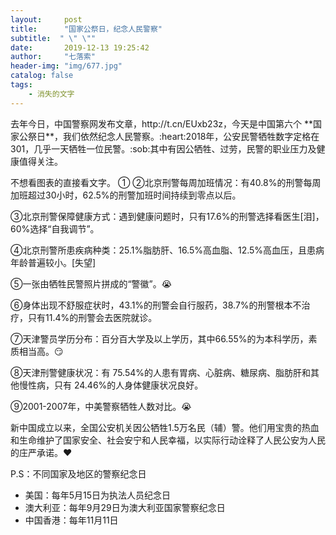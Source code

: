 ```yaml
---
layout:     post
title:      "国家公祭日，纪念人民警察"
subtitle:  " \" \""
date:       2019-12-13 19:25:42
author:     "七落索"
header-img: "img/677.jpg"
catalog: false
tags:
    - 消失的文字
---
```



<p id = "build"></p>
去年今日，中国警察网发布文章，http://t.cn/EUxb23z，今天是中国第六个 **国家公祭日**，我们依然纪念人民警察。:heart:2018年，公安民警牺牲数字定格在301，几乎一天牺牲一位民警。:sob:其中有因公牺牲、过劳，民警的职业压力及健康值得关注。

不想看图表的直接看文字。
① ②北京刑警每周加班情况：有40.8%的刑警每周加班超过30小时，62.5%的刑警加班时间持续到零点以后。

③北京刑警保障健康方式：遇到健康问题时，只有17.6%的刑警选择看医生[泪]，60%选择“自我调节”。

④北京刑警所患疾病种类：25.1%脂肪肝、16.5%高血脂、12.5%高血压，且患病年龄普遍较小。[失望]

⑤一张由牺牲民警照片拼成的“警徽”。:sob:

⑥身体出现不舒服症状时，43.1%的刑警会自行服药，38.7%的刑警根本不治疗，只有11.4%的刑警会去医院就诊。

⑦天津警员学历分布：百分百大学及以上学历，其中66.55%的为本科学历，素质相当高。:smirk:

⑧天津刑警健康状况：有 75.54%的人患有胃病、心脏病、糖尿病、脂肪肝和其他慢性病，只有 24.46%的人身体健康状况良好。

⑨2001-2007年，中美警察牺牲人数对比。:sob:

新中国成立以来，全国公安机关因公牺牲1.5万名民（辅）警。他们用宝贵的热血和生命维护了国家安全、社会安宁和人民幸福，以实际行动诠释了人民公安为人民的庄严承诺。:heart:

P.S：不同国家及地区的警察纪念日

- 美国：每年5月15日为执法人员纪念日
- 澳大利亚：每年9月29日为澳大利亚国家警察纪念日
- 中国香港：每年11月11日





